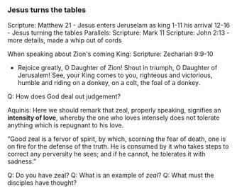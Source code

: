 ### Jesus turns the tables
Scripture: Matthew 21 - Jesus enters Jeruselam as king
1-11 his arrival
12-16 - Jesus turning the tables
Parallels:
Scripture: Mark 11
Scripture: John 2:13 - more details, made a whip out of cords

When speaking about Zion's coming King:
Scripture: Zechariah 9:9-10
- Rejoice greatly, O Daughter of Zion! Shout in triumph, O Daughter of Jerusalem! See, your King comes to you, righteous and victorious, humble and riding on a donkey, on a colt, the foal of a donkey.

Q: How does God deal out judgement?

Aquinis:
Here we should remark that zeal, properly speaking, signifies an **intensity of love**, whereby the one who loves intensely does not tolerate anything which is repugnant to his love.

“Good zeal is a fervor of spirit, by which, scorning the fear of death, one is on fire for the defense of the truth. He is consumed by it who takes steps to correct any perversity he sees; and if he cannot, he tolerates it with sadness.”

Q: Do you have zeal?
Q: What is an example of *zeal*?
Q: What must the disciples have thought?

